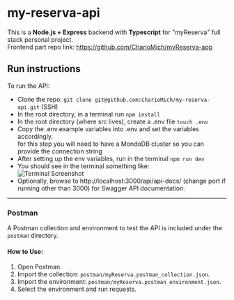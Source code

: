 # my-reserva-api

This is a <b>Node.js + Express</b> backend with <b>Typescript</b> for "myReserva" full stack personal project. <br>
Frontend part repo link: https://github.com/CharioMich/myReserva-app <br>

## Run instructions
To run the API:
  - Clone the repo:
  ``` git clone git@github.com:CharioMich/my-reserva-api.git ``` (SSH)
  - In the root directory, in a terminal run ``` npm install ```
  - In the root directory (where src lives), create a .env file ``` touch .env ```
  - Copy the .env.example variables into .env and set the variables accordingly. <br>
  for this step you will need to have a MondoDB cluster so you can provide the connection string
  - After setting up the env variables, run in the terminal ``` npm run dev ```
  - You should see in the terminal something like: <br>
  ![Terminal Screenshot](./src/assets/terminal.png)
  - Optionally, browse to http://localhost:3000/api/api-docs/ (change port if running other than 3000) for Swagger API documentation.


---

### Postman

A Postman collection and environment to test the API is included under the `postman` directory.

#### How to Use:

1. Open Postman.
2. Import the collection: `postman/myReserva.postman_collection.json`.
3. Import the environment: `postman/myReserva.postman_environment.json`.
4. Select the environment and run requests.